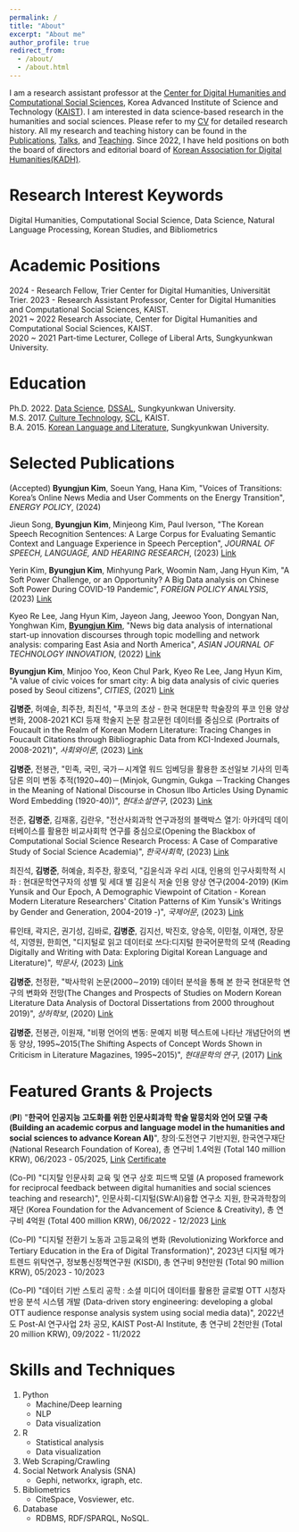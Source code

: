 ```yaml
---
permalink: /
title: "About"
excerpt: "About me"
author_profile: true
redirect_from: 
  - /about/
  - /about.html
---
```


I am a research assistant professor at the <a href="https://dhcss.kaist.ac.kr/" target="_blank">Center for Digital Humanities and Computational Social Sciences</a>, Korea Advanced Institute of Science and Technology (<a href="https://www.kaist.ac.kr/en/" target="_blank">KAIST</a>). I am interested in data science-based research in the humanities and social sciences. Please refer to my <a href="http://byungjunkim.github.io/files/ByungjunKim_CV.pdf" target="_blank">CV</a> for detailed research history. All my research and teaching history can be found in the <a href="http://byungjunkim.github.io/publications/" target="_blank">Publications</a>, <a href="http://byungjunkim.github.io/talks/" target="_blank">Talks</a>, and <a href="http://byungjunkim.github.io/teaching/" target="_blank">Teaching</a>. Since 2022, I have held positions on both the board of directors and editorial board of <a href="https://www.kadh.org/" target="_blank">Korean Association for Digital Humanities(KADH)</a>.

Research Interest Keywords
======
Digital Humanities, Computational Social Science, Data Science, Natural Language Processing, Korean Studies, and Bibliometrics

Academic Positions
======
2024 -  Research Fellow, Trier Center for Digital Humanities, Universität Trier. 
2023 -  Research Assistant Professor, Center for Digital Humanities and Computational Social Sciences, KAIST.  
2021 ~ 2022 Research Associate, Center for Digital Humanities and Computational Social Sciences, KAIST.  
2020 ~ 2021 Part-time Lecturer, College of Liberal Arts, Sungkyunkwan University.

Education
======
<i class="fas fa-fw fa-graduation-cap"></i> Ph.D. 2022. <a href="http://is.skku.edu/" target="_blank">Data Science</a>, <a href="https://sites.google.com/g.skku.edu/dssal" target="_blank">DSSAL</a>, Sungkyunkwan University.  
<i class="fas fa-fw fa-graduation-cap"></i> M.S. 2017. <a href="https://ct.kaist.ac.kr/" target="_blank">Culture Technology</a>, <a href="https://sociology.kaist.ac.kr/" target="_blank">SCL</a>, KAIST.  
<i class="fas fa-fw fa-graduation-cap"></i> B.A. 2015. <a href="https://skb.skku.edu/korean" target="_blank">Korean Language and Literature</a>, Sungkyunkwan University.

Selected Publications
======
(Accepted) **Byungjun Kim**, Soeun Yang, Hana Kim, "Voices of Transitions: Korea’s Online News Media and User Comments on the Energy Transition", *ENERGY POLICY*, (2024)

Jieun Song, **Byungjun Kim**, Minjeong Kim, Paul Iverson, "The Korean Speech Recognition Sentences: A Large Corpus for Evaluating Semantic Context and Language Experience in Speech Perception", *JOURNAL OF SPEECH, LANGUAGE, AND HEARING RESEARCH*, (2023) <a href="https://doi.org/10.1044/2023_JSLHR-23-00137" target="_blank">Link</a>

Yerin Kim, **Byungjun Kim**, Minhyung Park, Woomin Nam, Jang Hyun Kim, "A Soft Power Challenge, or an Opportunity? A Big Data analysis on Chinese Soft Power During COVID-19 Pandemic", *FOREIGN POLICY ANALYSIS*, (2023) <a href=" https://doi.org/10.1093/fpa/orad011" target="_blank">Link</a>

Kyeo Re Lee, Jang Hyun Kim, Jayeon Jang, Jeewoo Yoon, Dongyan Nan, Yonghwan Kim, **<U>Byungjun Kim</U>**, "News big data analysis of international start-up innovation discourses through topic modelling and network analysis: comparing East Asia and North America", *ASIAN JOURNAL OF TECHNOLOGY INNOVATION*, (2022) <a href="https://doi.org/10.1080/19761597.2022.2134154" target="_blank">Link</a>

**Byungjun Kim**, Minjoo Yoo, Keon Chul Park, Kyeo Re Lee, Jang Hyun Kim, "A value of civic voices for smart city: A big data analysis of civic queries posed by Seoul citizens", *CITIES*, (2021) <a href="https://doi.org/10.1016/j.cities.2020.102941" target="_blank">Link</a>

**김병준**, 허예슬, 최주찬, 최진석, "푸코의 초상 - 한국 현대문학 학술장의 푸코 인용 양상 변화, 2008-2021 KCI 등재 학술지 논문 참고문헌 데이터를 중심으로 (Portraits of Foucault in the Realm of Korean Modern Literature: Tracing Changes in Foucault Citations through Bibliographic Data from KCI-Indexed Journals, 2008-2021)", *사회와이론*, (2023) <a href="https://www.kci.go.kr/kciportal/ci/sereArticleSearch/ciSereArtiView.kci?sereArticleSearchBean.artiId=ART003024464" target="_blank">Link</a>

**김병준**, 전봉관, "민족, 국민, 국가－시계열 워드 임베딩을 활용한 조선일보 기사의 민족 담론 의미 변동 추적(1920~40)－(Minjok, Gungmin, Gukga －Tracking Changes in the Meaning of National Discourse in Chosun Ilbo Articles Using Dynamic Word Embedding (1920-40))", *현대소설연구*, (2023) <a href="https://www.dbpia.co.kr/journal/articleDetail?nodeId=NODE11447796" target="_blank">Link</a>

전준, **김병준**, 김재홍, 김란우, "전산사회과학 연구과정의 블랙박스 열기: 아카데믹 데이터베이스를 활용한 비교사회학 연구를 중심으로(Opening the Blackbox of Computational Social Science Research Process: A Case of Comparative Study of Social Science Academia)", *한국사회학*, (2023) <a href="https://www.kci.go.kr/kciportal/ci/sereArticleSearch/ciSereArtiView.kci?sereArticleSearchBean.artiId=ART002967055" target="_blank">Link</a>

최진석, **김병준**, 허예슬, 최주찬, 황호덕, "김윤식과 우리 시대, 인용의 인구사회학적 시좌 : 현대문학연구자의 성별 및 세대 별 김윤식 저술 인용 양상 연구(2004-2019) (Kim Yunsik and Our Epoch, A Demographic Viewpoint of Citation - Korean Modern Literature Researchers' Citation Patterns of Kim Yunsik's Writings by Gender and Generation, 2004-2019 -)", *국제어문*, (2023) <a href="https://doi.org/10.31147/IALL.96.12" target="_blank">Link</a>

류인태, 곽지은, 권기성, 김바로, **김병준**, 김지선, 박진호, 양승목, 이민철, 이재연, 장문석, 지영원, 한희연, "디지털로 읽고 데이터로 쓰다:디지털 한국어문학의 모색 (Reading Digitally and Writing with Data: Exploring Digital Korean Language and Literature)", *박문사*, (2023) <a href="http://www.riss.kr/link?id=M16738481" target="_blank">Link</a>

**김병준**, 천정환, "박사학위 논문(2000∼2019) 데이터 분석을 통해 본 한국 현대문학 연구의 변화와 전망(The Changes and Prospects of Studies on Modern Korean Literature Data Analysis of Doctoral Dissertations from 2000 throughout 2019)", *상허학보*, (2020) <a href="https://www.kci.go.kr/kciportal/ci/sereArticleSearch/ciSereArtiView.kci?sereArticleSearchBean.artiId=ART002647202" target="_blank">Link</a>

**김병준**, 전봉관, 이원재, "비평 언어의 변동: 문예지 비평 텍스트에 나타난 개념단어의 변동 양상, 1995~2015(The Shifting Aspects of Concept Words Shown in Criticism in Literature Magazines, 1995~2015)", *현대문학의 연구*, (2017) <a href="https://www.kci.go.kr/kciportal/ci/sereArticleSearch/ciSereArtiView.kci?sereArticleSearchBean.artiId=ART002201115" target="_blank">Link</a>

Featured Grants & Projects
======
(**PI**) "**한국어 인공지능 고도화를 위한 인문사회과학 학술 말뭉치와 언어 모델 구축 (Building an academic corpus and language model in the humanities and social sciences to advance Korean AI)**", 창의·도전연구 기반지원, 한국연구재단 (National Research Foundation of Korea), 총 연구비 1.4억원 (Total 140 million KRW), 06/2023 - 05/2025, <a href="https://www.nrf.re.kr/biz/info/info/view?menu_no=378&biz_no=415" target="_blank">Link</a> <a href="http://byungjunkim.github.io/files/NRF_Certificate.pdf" target="_blank">Certificate</a>

(Co-PI) "디지탈 인문사회 교육 및 연구 상호 피드백 모델 (A proposed framework for reciprocal feedback between digital humanities and social sciences teaching and research)", 인문사회-디지털(SW:AI)융합 연구소 지원, 한국과학창의재단 (Korea Foundation for the Advancement of Science & Creativity), 총 연구비 4억원 (Total 400 million KRW), 06/2022 - 12/2023 <a href="https://www.kofac.re.kr/brd/board/386/L/menu/270?brdType=R&thisPage=1&bbIdx=37304" target="_blank">Link</a>

(Co-PI) "디지털 전환기 노동과 고등교육의 변화 (Revolutionizing Workforce and Tertiary Education in the Era of Digital Transformation)", 2023년 디지털 메가트렌드 위탁연구, 정보통신정책연구원 (KISDI), 총 연구비 9천만원 (Total 90 million KRW), 05/2023 - 10/2023

(Co-PI) "데이터 기반 스토리 공학 : 소셜 미디어 데이터를 활용한 글로벌 OTT 시청자 반응 분석 시스템 개발 (Data-driven story engineering: developing a global OTT audience response analysis system using social media data)", 2022년도 Post-AI 연구사업 2차 공모, KAIST Post-AI Institute, 총 연구비 2천만원 (Total 20 million KRW), 09/2022 - 11/2022

Skills and Techniques
======
1. Python
   * Machine/Deep learning
   * NLP
   * Data visualization
2. R
   * Statistical analysis
   * Data visualization
3. Web Scraping/Crawling
4. Social Network Analysis (SNA)
   * Gephi, networkx, igraph, etc.
5. Bibliometrics
   * CiteSpace, Vosviewer, etc.
6. Database
   * RDBMS, RDF/SPARQL, NoSQL.